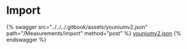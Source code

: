# Import

{% swagger src="../../../.gitbook/assets/youniumv2.json" path="/Measurements/import" method="post" %}
[youniumv2.json](../../../.gitbook/assets/youniumv2.json)
{% endswagger %}
